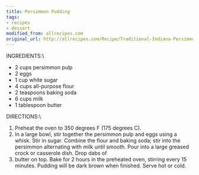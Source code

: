 ```yaml
---
title: Persimmon Pudding
tags:
- recipes
- dessert
modified_from: allrecipes.com
original_url: http://allrecipes.com/Recipe/Traditional-Indiana-Persimmon-Pudding
---
```

INGREDIENTS:\

-   2 cups persimmon pulp
-   2 eggs
-   1 cup white sugar
-   4 cups all-purpose flour
-   2 teaspoons baking soda
-   6 cups milk
-   1 tablespoon butter

DIRECTIONS:\

1.  Preheat the oven to 350 degrees F (175 degrees C).
2.  In a large bowl, stir together the persimmon pulp and eggs using a whisk. Stir in sugar. Combine the flour and baking soda; stir into the persimmon alternating with milk until smooth. Pour into a large greased crock or casserole dish. Drop dabs of
3.  butter on top. Bake for 2 hours in the preheated oven, stirring every 15 minutes. Pudding will be dark brown when finished. Serve hot or cold.

